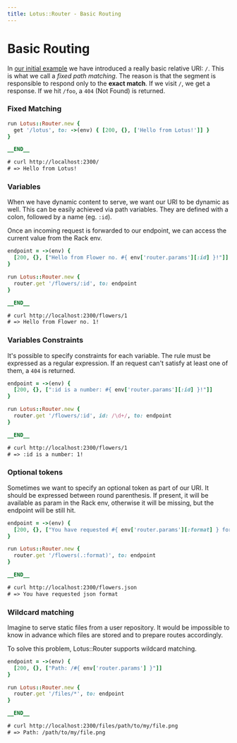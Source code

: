 ```yaml
---
title: Lotus::Router - Basic Routing
---
```


# Basic Routing

In [our initial example](/guides/router/introduction) we have introduced a really basic relative URI: `/`.
This is what we call a _fixed path matching_.
The reason is that the segment is responsible to respond only to the **exact match**.
If we visit `/`, we get a response.
If we hit `/foo`, a `404` (Not Found) is returned.

### Fixed Matching

```ruby
run Lotus::Router.new {
  get '/lotus', to: ->(env) { [200, {}, ['Hello from Lotus!']] }
}

__END__

# curl http://localhost:2300/
# => Hello from Lotus!
```

### Variables

When we have dynamic content to serve, we want our URI to be dynamic as well.
This can be easily achieved via path variables.
They are defined with a colon, followed by a name (eg. `:id`).

Once an incoming request is forwarded to our endpoint, we can access the current value from the Rack env.

```ruby
endpoint = ->(env) {
  [200, {}, ["Hello from Flower no. #{ env['router.params'][:id] }!"]]
}

run Lotus::Router.new {
  router.get '/flowers/:id', to: endpoint
}

__END__

# curl http://localhost:2300/flowers/1
# => Hello from Flower no. 1!
```


### Variables Constraints

It's possible to specify constraints for each variable.
The rule must be expressed as a regular expression.
If an request can't satisfy at least one of them, a `404` is returned.

```ruby
endpoint = ->(env) {
  [200, {}, [":id is a number: #{ env['router.params'][:id] }!"]]
}

run Lotus::Router.new {
  router.get '/flowers/:id', id: /\d+/, to: endpoint
}

__END__

# curl http://localhost:2300/flowers/1
# => :id is a number: 1!
```

### Optional tokens

Sometimes we want to specify an optional token as part of our URI.
It should be expressed between round parenthesis.
If present, it will be available as param in the Rack env, otherwise it will be missing, but the endpoint will be still hit.

```ruby
endpoint = ->(env) {
  [200, {}, ["You have requested #{ env['router.params'][:format] } format"]]
}

run Lotus::Router.new {
  router.get '/flowers(.:format)', to: endpoint
}

__END__

# curl http://localhost:2300/flowers.json
# => You have requested json format
```

### Wildcard matching

Imagine to serve static files from a user repository.
It would be impossible to know in advance which files are stored and to prepare routes accordingly.

To solve this problem, Lotus::Router supports wildcard matching.

```ruby
endpoint = ->(env) {
  [200, {}, ["Path: /#{ env['router.params'] }"]]
}

run Lotus::Router.new {
  router.get '/files/*', to: endpoint
}

__END__

# curl http://localhost:2300/files/path/to/my/file.png
# => Path: /path/to/my/file.png
```
